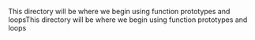 This directory will be where we begin using function prototypes and loopsThis directory will be where we begin using function prototypes and loops
